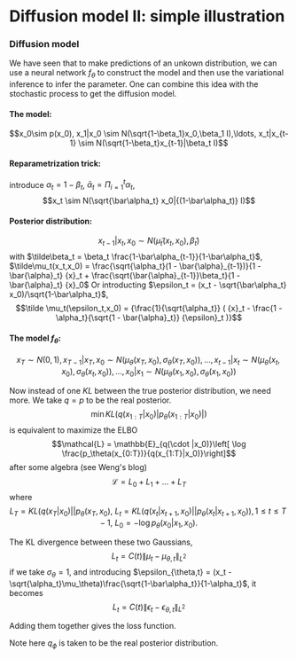 # Diffusion model II: simple illustration
### Diffusion model

We have seen that to make predictions of an unkown distribution, we can use a neural network $f_\theta$ to construct the model and then use the variational inference to infer the parameter. One can combine this idea with the stochastic process to get the diffusion model.

#### The model:
$$x_0\sim p(x_0), x_1|x_0 \sim N(\sqrt{1-\beta_1}x_0,\beta_1 I),\ldots, x_t|x_{t-1} \sim N(\sqrt{1-\beta_t}x_{t-1}|\beta_t I)$$

#### Reparametrization trick:
introduce $\alpha_t = 1-\beta_t$, $\bar\alpha_t =\Pi_{i=1}^t \alpha_t$,
$$x_t \sim N(\sqrt{\bar\alpha_t} x_0|{(1-\bar\alpha_t)} I)$$

#### Posterior distribution:
$$x_{t-1}|x_t,x_0 \sim N(\tilde\mu_t(x_t,x_0),\tilde\beta_t)$$
with $\tilde\beta_t = \beta_t \frac{1-\bar\alpha_{t-1}}{1-\bar\alpha_t}$, $\tilde\mu_t(x_t,x_0) = \frac{\sqrt{\alpha_t}(1 - \bar{\alpha}_{t-1})}{1 - \bar{\alpha}_t} {x}_t + \frac{\sqrt{\bar{\alpha}_{t-1}}\beta_t}{1 - \bar{\alpha}_t} {x}_0$
Or introducting $\epsilon_t = (x_t - \sqrt{\bar\alpha_t} x_0)/\sqrt{1-\bar\alpha_t}$,
$$\tilde \mu_t(\epsilon_t,x_0) =  {\frac{1}{\sqrt{\alpha_t}} ( {x}_t - \frac{1 - \alpha_t}{\sqrt{1 - \bar{\alpha}_t}} {\epsilon}_t )}$$


#### The model $f_\theta$:
$$x_T \sim N(0,1), x_{T-1}|x_{T},x_0 \sim N(\mu_\theta(x_T,x_0),\sigma_{\theta}(x_T,x_0)),\ldots, x_{t-1}|x_t \sim N(\mu_\theta(x_t,x_0),\sigma_{\theta}(x_t,x_0)),\ldots, x_0|x_1 \sim N(\mu_\theta(x_1,x_0),\sigma_{\theta}(x_1,x_0))$$

Now instead of one $KL$ between the true posterior distribution, we need more. We take $q=p$ to be the real posterior.
$$\min KL(q(x_{1:T}|x_0)|p_\theta(x_{1:T}|x_0)|)$$
is equivalent to maximize the ELBO
$$\mathcal{L} = \mathbb{E}_{q(\cdot |x_0)}\left[ \log \frac{p_\theta(x_{0:T})}{q(x_{1:T}|x_0)}\right]$$
after some algebra (see Weng's blog)
$$\mathcal{L} = L_0 + L_1 + \ldots + L_T$$
where
$$L_T = KL(q(x_T|x_0)|| p_\theta(x_T,x_0),~L_t = KL(q(x_{t}|x_{t+1},x_0)||p_\theta(x_{t}|x_{t+1},x_0)), 1\le t\le T-1, ~ L_0=-\log p_\theta(x_0|x_1,x_0).$$


The KL divergence between these two Gaussians,
$$L_t = C(t) \|\mu_t - \mu_{\theta,t}\|_{L^2}$$
if we take $\sigma_\theta=1$, and introducing $\epsilon_{\theta,t} = (x_t - \sqrt{\alpha_t}\mu_\theta)\frac{\sqrt{1-\bar\alpha_t}}{1-\alpha_t}$, it becomes
$$L_t = C(t) \|\epsilon_t - \epsilon_{\theta,t}\|_{L^2}$$

Adding them together gives the loss function.


Note here $q_\phi$ is taken to be the real posterior distribution.
